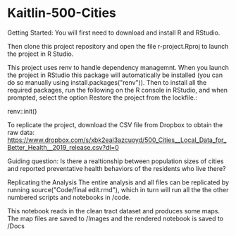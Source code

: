 # Kaitlin-500-Cities

Getting Started:
You will first need to download and install R and RStudio.

Then clone this project repository and open the file r-project.Rproj to launch the project in R Studio.

This project uses renv to handle dependency managemnt. When you launch the project in RStudio this package will automatically be installed (you can do so manually using install.packages("renv")). Then to install all the required packages, run the following on the R console in RStudio, and when prompted, select the option Restore the project from the lockfile.:

renv::init()


To replicate the project, download the CSV file from Dropbox to obtain the raw data:
https://www.dropbox.com/s/xbk2eal3azcuoyd/500_Cities__Local_Data_for_Better_Health__2019_release.csv?dl=0

Guiding question: Is there a realtionship between population sizes of cities and reported preventative health behaviors of the residents who live there?

Replicating the Analysis
The entire analysis and all files can be replicated by running source("Code/final edit.rmd"), which in turn will run all the the other numbered scripts and notebooks in /code.

This notebook reads in the clean tract dataset and produces some maps. The map files are saved to /Images and the rendered notebook is saved to /Docs
